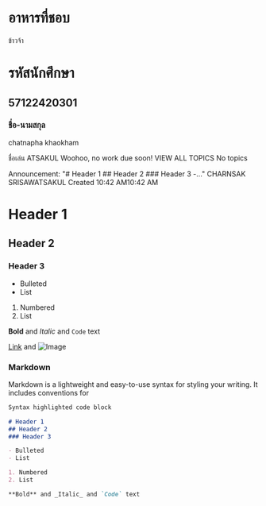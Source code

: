 # อาหารที่ชอบ
ข้าวจ้า
# รหัสนักศึกษา
## 57122420301
### ชื่อ-นามสกุล
chatnapha khaokham

ชื่อเล่น
ATSAKUL
Woohoo, no work due soon!
VIEW ALL
TOPICS
No topics

Announcement: "# Header 1 ## Header 2 ### Header 3 -…"
CHARNSAK SRISAWATSAKUL
Created 10:42 AM10:42 AM
# Header 1
## Header 2
### Header 3

- Bulleted
- List

1. Numbered
2. List

**Bold** and _Italic_ and `Code` text

[Link](url) and ![Image](src)

### Markdown

Markdown is a lightweight and easy-to-use syntax for styling your writing. It includes conventions for

```markdown
Syntax highlighted code block

# Header 1
## Header 2
### Header 3

- Bulleted
- List

1. Numbered
2. List

**Bold** and _Italic_ and `Code` text
